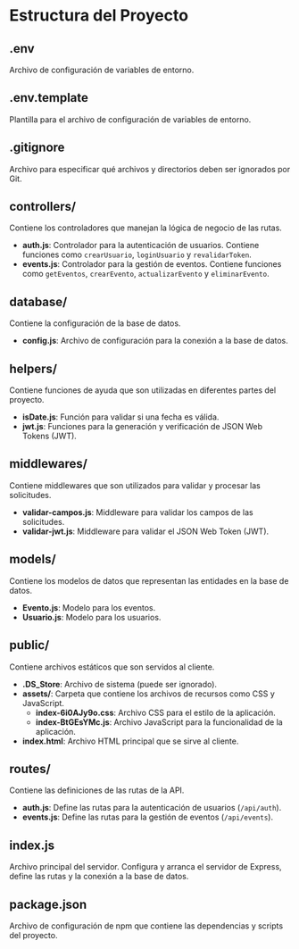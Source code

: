 # Estructura del Proyecto

## .env
Archivo de configuración de variables de entorno.

## .env.template
Plantilla para el archivo de configuración de variables de entorno.

## .gitignore
Archivo para especificar qué archivos y directorios deben ser ignorados por Git.

## controllers/
Contiene los controladores que manejan la lógica de negocio de las rutas.

- **auth.js**: Controlador para la autenticación de usuarios. Contiene funciones como `crearUsuario`, `loginUsuario` y `revalidarToken`.
- **events.js**: Controlador para la gestión de eventos. Contiene funciones como `getEventos`, `crearEvento`, `actualizarEvento` y `eliminarEvento`.

## database/
Contiene la configuración de la base de datos.

- **config.js**: Archivo de configuración para la conexión a la base de datos.

## helpers/
Contiene funciones de ayuda que son utilizadas en diferentes partes del proyecto.

- **isDate.js**: Función para validar si una fecha es válida.
- **jwt.js**: Funciones para la generación y verificación de JSON Web Tokens (JWT).

## middlewares/
Contiene middlewares que son utilizados para validar y procesar las solicitudes.

- **validar-campos.js**: Middleware para validar los campos de las solicitudes.
- **validar-jwt.js**: Middleware para validar el JSON Web Token (JWT).

## models/
Contiene los modelos de datos que representan las entidades en la base de datos.

- **Evento.js**: Modelo para los eventos.
- **Usuario.js**: Modelo para los usuarios.

## public/
Contiene archivos estáticos que son servidos al cliente.

- **.DS_Store**: Archivo de sistema (puede ser ignorado).
- **assets/**: Carpeta que contiene los archivos de recursos como CSS y JavaScript.
  - **index-6i0AJy9o.css**: Archivo CSS para el estilo de la aplicación.
  - **index-BtGEsYMc.js**: Archivo JavaScript para la funcionalidad de la aplicación.
- **index.html**: Archivo HTML principal que se sirve al cliente.

## routes/
Contiene las definiciones de las rutas de la API.

- **auth.js**: Define las rutas para la autenticación de usuarios (`/api/auth`).
- **events.js**: Define las rutas para la gestión de eventos (`/api/events`).

## index.js
Archivo principal del servidor. Configura y arranca el servidor de Express, define las rutas y la conexión a la base de datos.

## package.json
Archivo de configuración de npm que contiene las dependencias y scripts del proyecto.